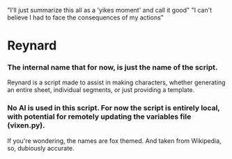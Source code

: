 "I'll just summarize this all as a 'yikes moment' and call it good"
"I can't believe I had to face the consequences of my actions"

# Reynard
### The internal name that for now, is just the name of the script.

Reynard is a script made to assist in making characters, whether generating an entire sheet, individual segments, or just providing a template.
### No AI is used in this script. For now the script is entirely local, with potential for remotely updating the variables file (vixen.py).
If you're wondering, the names are fox themed. And taken from Wikipedia, so, dubiously accurate.
